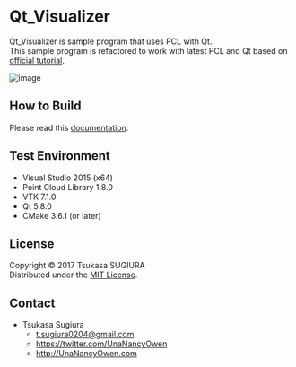 Qt_Visualizer
=============

Qt_Visualizer is sample program that uses PCL with Qt.  
This sample program is refactored to work with latest PCL and Qt based on [official tutorial](http://pointclouds.org/documentation/tutorials/qt_visualizer.php).

![image](https://cloud.githubusercontent.com/assets/816705/23371467/94291528-fd5b-11e6-9d8b-5cef17443387.PNG)

How to Build
------------
Please read this [documentation](BUILD.md).

Test Environment
----------------
* Visual Studio 2015 (x64)
* Point Cloud Library 1.8.0
* VTK 7.1.0
* Qt 5.8.0
* CMake 3.6.1 (or later)

License
---------
Copyright &copy; 2017 Tsukasa SUGIURA  
Distributed under the [MIT License](http://www.opensource.org/licenses/mit-license.php "MIT License | Open Source Initiative").

Contact
---------
* Tsukasa Sugiura  
    * <t.sugiura0204@gmail.com>  
    * <https://twitter.com/UnaNancyOwen>  
    * <http://UnaNancyOwen.com>  